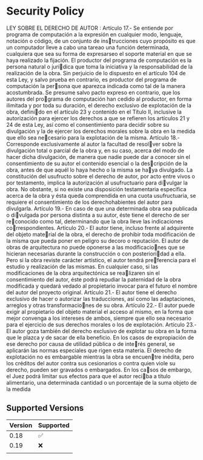 # Security Policy

LEY SOBRE EL DERECHO DE AUTOR :
Artículo 17.- Se entiende por programa de computación a la expresión en cualquier modo, lenguaje, notación o código, de un conjunto de instrucciones cuyo propósito es que un computador lleve a cabo una tareao una función determinada, cualquiera que sea su forma de expresarseo el soporte material en que se haya realizado la fijación. 
El productor del programa de computación es la persona natural o jurídica que toma la iniciativa y la responsabilidad de la realización de la 
obra. 
Sin perjuicio de lo dispuesto en el artículo 104 de esta Ley, y salvo  prueba en contrario, es productor del programa de computación la persona que aparezca indicada como tal de la manera acostumbrada. 
Se presume salvo pacto expreso en contrario, que los autores del programa de computación han cedido al productor, en forma ilimitada y por toda su duración, el derecho exclusivo de explotación de la obra, definido en el artículo 23 y contenido en el Título II, inclusive la autorización para ejercer los derechos a que se refieren los artículos 21 y 24 de esta 
Ley, así como el consentimiento para decidir sobre su divulgación y la de ejercer los derechos morales sobre la obra en la medida que ello sea necesario para la explotación de la misma.
Artículo 18.- Corresponde exclusivamente al autor la facultad de resolver sobre la divulgación total o parcial de la obra y, en su caso, acerca del modo de hacer dicha divulgación, de manera que nadie puede dar a conocer sin el consentimiento de su autor el contenido esencial o la descripción de la obra, antes de que aquél lo haya hecho o la misma se haya divulgado. 
La constitución del usufructo sobre el derecho de autor, por acto entre vivos o por testamento, implica la autorización al usufructuario para divulgar la obra. No obstante, si no existe una disposición testamentaria específica acerca de la obra y ésta queda comprendida en una cuota
usufructuaria, se requiere el consentimiento de los derechohabientes del autor para divulgarla. 
Artículo 19.- En caso de que una determinada obra sea publicada o divulgada por persona distinta a su autor, éste tiene el derecho de ser reconocido como tal, determinando que la obra lleve las indicaciones correspondientes. 
Artículo 20.- El autor tiene, incluso frente al adquirente del objeto material de la obra, el derecho de prohibir toda modificación de la misma que pueda poner en peligro su decoro o reputación. 
El autor de obras de arquitectura no puede oponerse a las modificaciones que se hicieran necesarias durante la construcción o con posterioridad a ella. Pero si la obra reviste carácter artístico, el autor tendrá preferencia para el estudio y realización de las mismas. 
En cualquier caso, si las modificaciones de la obra arquitectónica se realizaren sin el consentimiento del autor, éste podrá repudiar la paternidad de la obra modificada y quedará vedado al propietario invocar para el futuro el nombre del autor del proyecto original. 
Artículo 21.- El autor tiene el derecho exclusivo de hacer o autorizar las traducciones, así como las adaptaciones, arreglos y otras transformaciones de su obra. 
Artículo 22.- El autor puede exigir al propietario del objeto material el acceso al mismo, en la forma que mejor convenga a los intereses de ambos, siempre que ello sea necesario para el ejercicio de sus derechos morales o los de explotación. 
Artículo 23.- El autor goza también del derecho exclusivo de explotar su obra en la forma que le plazca y de sacar de ella beneficio. En los casos de expropiación de ese derecho por causa de utilidad pública o de interés general, se aplicarán las normas especiales que rigen esta materia. 
El derecho de explotación no es embargable mientras la obra se encuentre inédita, pero los créditos del autor contra sus cesionarios o contra quien viole su derecho, pueden ser gravados o embargados. En los casos de embargo, el Juez podrá limitar sus efectos para que el autor reciba a título alimentario, una determinada cantidad o un porcentaje de la suma objeto de la medida

## Supported Versions


| Version | Supported          |
| ------- | ------------------ |
| 0.18   | :white_check_mark: |
| 0.19   | :x:                |
                |

